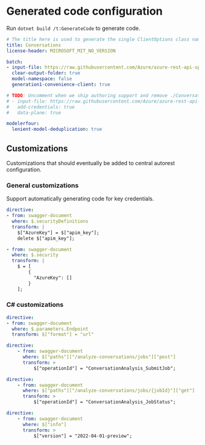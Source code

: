 # Generated code configuration

Run `dotnet build /t:GenerateCode` to generate code.

``` yaml
# The title here is used to generate the single ClientOptions class name.
title: Conversations
license-header: MICROSOFT_MIT_NO_VERSION

batch:
- input-file: https://raw.githubusercontent.com/Azure/azure-rest-api-specs/6e137f0849ff79637544c773ad6da9e7bff3faf1/specification/cognitiveservices/data-plane/Language/preview/2022-05-15-preview/analyzeconversations.json
  clear-output-folder: true
  model-namespace: false
  generation1-convenience-client: true

# TODO: Uncomment when we ship authoring support and remove ./ConversationsClientOptions.cs.
# - input-file: https://raw.githubusercontent.com/Azure/azure-rest-api-specs/33138867cd88a4a8689feb591a98dda26d96a63e/specification/cognitiveservices/data-plane/Language/preview/2021-07-15-preview/analyzeconversations-authoring.json
#   add-credentials: true
#   data-plane: true

modelerfour:
  lenient-model-deduplication: true
```

## Customizations

Customizations that should eventually be added to central autorest configuration.

### General customizations

Support automatically generating code for key credentials.

``` yaml
directive:
- from: swagger-document
  where: $.securityDefinitions
  transform: |
    $["AzureKey"] = $["apim_key"];
    delete $["apim_key"];

- from: swagger-document
  where: $.security
  transform: |
    $ = [
        {
          "AzureKey": []
        }
    ];
```

### C# customizations

``` yaml
directive:
- from: swagger-document
  where: $.parameters.Endpoint
  transform: $["format"] = "url"
```

```yaml
directive:
    - from: swagger-document
      where: $["paths"]["/analyze-conversations/jobs"]["post"]
      transform: >
          $["operationId"] = "ConversationAnalysis_SubmitJob";
```

```yaml
directive:
    - from: swagger-document
      where: $["paths"]["/analyze-conversations/jobs/{jobId}"]["get"]
      transform: >
          $["operationId"] = "ConversationAnalysis_JobStatus";
```

```yaml
directive:
    - from: swagger-document
      where: $["info"]
      transform: >
          $["version"] = "2022-04-01-preview";
```
